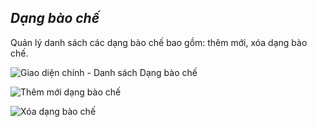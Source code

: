 ## *Dạng bào chế*

Quản lý danh sách các dạng bào chế bao gồm: thêm mới, xóa dạng bào chế.

![](https://i.imgur.com/6XRswBY.png "Giao diện chính - Danh sách Dạng bào chế")

![](https://i.imgur.com/tXP2GRQ.png "Thêm mới dạng bào chế")

![](https://i.imgur.com/OAh4o0U.png "Xóa dạng bào chế")